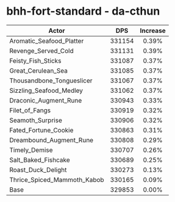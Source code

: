 # bhh-fort-standard - da-cthun
| Actor | DPS | Increase |
|---|:---:|:---:|
|Aromatic_Seafood_Platter|331154|0.39%|
|Revenge_Served_Cold|331131|0.39%|
|Feisty_Fish_Sticks|331087|0.37%|
|Great_Cerulean_Sea|331085|0.37%|
|Thousandbone_Tongueslicer|331067|0.37%|
|Sizzling_Seafood_Medley|331062|0.37%|
|Draconic_Augment_Rune|330943|0.33%|
|Filet_of_Fangs|330919|0.32%|
|Seamoth_Surprise|330906|0.32%|
|Fated_Fortune_Cookie|330863|0.31%|
|Dreambound_Augment_Rune|330808|0.29%|
|Timely_Demise|330707|0.26%|
|Salt_Baked_Fishcake|330689|0.25%|
|Roast_Duck_Delight|330273|0.13%|
|Thrice_Spiced_Mammoth_Kabob|330165|0.09%|
|Base|329853|0.00%|
